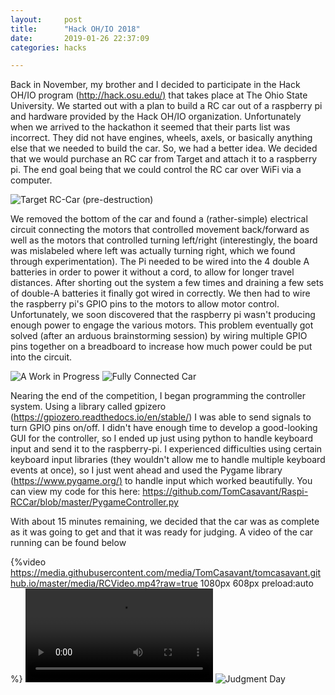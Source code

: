 ```yaml
---
layout:     post
title:      "Hack OH/IO 2018"
date:       2019-01-26 22:37:09
categories: hacks

---
```

Back in November, my brother and I decided to participate in the Hack OH/IO program ([http://hack.osu.edu/)](http://hack.osu.edu/) that takes place at The Ohio State University. We started out with a plan to build a RC car out of a raspberry pi and hardware provided by the Hack OH/IO organization. Unfortunately when we arrived to the hackathon it seemed that their parts list was incorrect. They did not have engines, wheels, axels, or basically anything else that we needed to build the car. So, we had a better idea. We decided that we would purchase an RC car from Target and attach it to a raspberry pi. The end goal being that we could control the RC car over WiFi via a computer. 

![](https://media.githubusercontent.com/media/TomCasavant/tomcasavant.github.io/master/media/20737.jpeg?raw=true "Target RC-Car (pre-destruction)")

We removed the bottom of the car and found a (rather-simple) electrical circuit connecting the motors that controlled movement back/forward as well as the motors that controlled turning left/right (interestingly, the board was mislabeled where left was actually turning right, which we found through experimentation). The Pi needed to be wired into the 4 double A batteries in order to power it without a cord, to allow for longer travel distances. After shorting out the system a few times and draining a few sets of double-A batteries it finally got wired in correctly. We then had to wire the raspberry pi's GPIO pins to the motors to allow motor control. Unfortunately, we soon discovered that the raspberry pi wasn't producing enough power to engage the various motors. This problem eventually got solved (after an arduous brainstorming session) by wiring multiple GPIO pins together on a breadboard to increase how much power could be put into the circuit. 

![](https://media.githubusercontent.com/media/TomCasavant/tomcasavant.github.io/master/media/working-car.jpg?raw=true "A Work in Progress") ![](http://www.tomcasavant.com/media/wired-car.jpg "Fully Connected Car")

Nearing the end of the competition, I began programming the controller system. Using a library called gpizero (<https://gpiozero.readthedocs.io/en/stable/>) I was able to send signals to turn GPIO pins on/off. I didn't have enough time to develop a good-looking GUI for the controller, so I ended up just using python to handle keyboard input and send it to the raspberry-pi. I experienced difficulties using certain keyboard input libraries (they wouldn't allow me to handle multiple keyboard events at once), so I just went ahead and used the Pygame library ([https://www.pygame.org/)](https://www.pygame.org/) to handle input which worked beautifully. You can view my code for this here: <https://github.com/TomCasavant/Raspi-RCCar/blob/master/PygameController.py>

With about 15 minutes remaining, we decided that the car was as complete as it was going to get and that it was ready for judging. A video of the car running can be found below

{%video  https://media.githubusercontent.com/media/TomCasavant/tomcasavant.github.io/master/media/RCVideo.mp4?raw=true 1080px 608px preload:auto %}
![](https://media.githubusercontent.com/media/TomCasavant/tomcasavant.github.io/master/media/RCVideo.mp4?raw=true "Look at it go")
![](https://media.githubusercontent.com/media/TomCasavant/tomcasavant.github.io/master/media/Completed-car.jpg?raw=true "Judgment Day")
